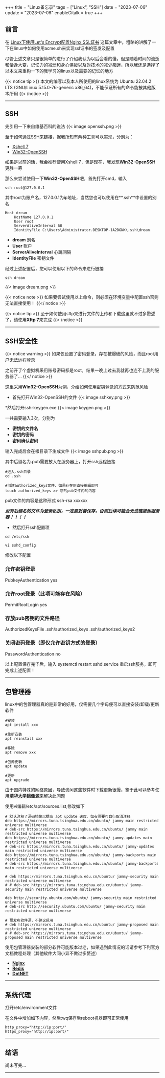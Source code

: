 +++
title = "Linux备忘录"
tags = ["Linux", "SSH"]
date = "2023-07-06"
update = "2023-07-06"
enableGitalk = true
+++

## 前言
在 [Linux下使用Let's Encrypt配置Nginx SSL证书](/posts/lets-encrypt-linux/) 这篇文章中，粗略的讲解了一下在linux中如何使用acme.sh来实现ssl证书的签发及配置

尽管上述文章只是很简单的进行了介绍我认为以后会看的懂，但是随着时间的流逝和恰逢大变，记忆力的减弱和身心俱疲以及对技术的减少痴迷，所以我还是选择了以本文来重构一下的我学习的linux以及需要的记忆的地方

{{< notice tip >}}
本文的编写以及本人所使用的linux系统为 Ubuntu 22.04.2 LTS (GNU/Linux 5.15.0-76-generic x86_64)，不能保证所有的命令能被其他版本所用
{{< /notice >}}

- - -

## SSH
先引用一下来自维基百科的说法
{{< image openssh.png >}}

至于如何通过SSH来链接，据我所知有两种工具可以实现，分别为：
- [Xshell 7](https://www.xshell.com/zh/)
- [Win32-OpenSSH](https://github.com/PowerShell/Win32-OpenSSH)

如果是以前的话，我会推荐使用Xshell 7，但是现在，我发现**Win32-OpenSSH**更胜一筹

那么来尝试使用一下**Win32-OpenSSH**吧，首先打开cmd，输入
```
ssh root@127.0.0.1
```

其中root为账户名，127.0.0.1为ip地址，当然您也可以使用在**.ssh**中设置的别名

```
Host dream
	HostName 127.0.0.1
	User root
	ServerAliveInterval 60
	IdentityFile C:\Users\Administrator.DESKTOP-1A2DGNK\.ssh\dream
```

- **dream**	别名
- **User**	账户
- **ServerAliveInterval**	心跳间隔
- **IdentityFile**	密钥文件


经过上述配置后，您可以使用以下的命令来进行链接

```
ssh dream
```

{{< image dream.png >}}

{{< notice note >}}
如果要尝试使用以上命令，则必须在环境变量中配置ssh否则无法直接使用！
{{</ notice >}}

{{< notice tip >}}
至于如何使用sftp来进行文件的上传和下载这里就不过多赘述了，请使用**Xftp 7**来完成
{{< /notice >}}


- - -


## SSH安全性

{{< notice warning >}}
如果仅设置了密码登录，存在被爆破的风险，而且root用户无法远程登录

之前开了个虚拟机采用账号密码都是root，结果一晚上过去我就再也连不上我的服务器了...
{{</ notice >}}

这里采用**Win32-OpenSSH**为例，介绍如何使用密钥登录的方式来防范风险

* 首先打开Win32-OpenSSH的文件
{{< image sshkey.png >}}

*然后打开ssh-keygen.exe
{{< image keygen.png >}}

一共需要输入3次，分别为 
- **密钥的文件名**
- **密钥的密码**
- **密码确认密码**

输入完成后会在根目录下生成文件
{{< image sshpub.png >}}

其中后缀名为.pub需要放入在服务器上，打开ssh远程链接
```
#进入.ssh目录
cd .ssh

#创建authorized_keys文件，如果存在则直接编辑即可
touch authorized_keys >> 您的pub文件内的内容
```

pub文件的内容是这种形式 ssh-rsa xxxxxx

***没有后缀名的文件为登录私钥，一定要妥善保存，否则后续可能会无法链接到服务器！！！！***

* 然后打开ssh配置项
```
cd /etc/ssh
 
vi sshd_config
```

修改以下配置

### 允许密钥登录
PubkeyAuthentication yes

### 允许root登录（此项可能存在风险）
PermitRootLogin yes

### 存放pub密钥的文件路径
AuthorizedKeysFile      .ssh/authorized_keys .ssh/authorized_keys2

### 关闭密码登录（即仅允许密钥方式的登录）
PasswordAuthentication no


以上配置保存完毕后，输入 systemctl restart sshd.service 重启ssh服务，即可完成上述配置！


- - -

## 包管理器
linux中的包管理器真的是非常的好用，仅需要几个字母便可以直接安装/卸载/更新软件

```
#安装
apt install xxx

#重新安装
apt reinstall xxx

#移除
apt remove xxx

#包源更新
apt update

#更新
apt upgrade
```

由于国内特殊的网络原因，导致访问这些软件时下载更新很慢，鉴于此可以参考使用[**清华大学镜像源**](https://mirrors.tuna.tsinghua.edu.cn/help/ubuntu/)来解决此问题

使用vi编辑/etc/apt/sources.list,修改如下

```
# 默认注释了源码镜像以提高 apt update 速度，如有需要可自行取消注释
deb https://mirrors.tuna.tsinghua.edu.cn/ubuntu/ jammy main restricted universe multiverse
# deb-src https://mirrors.tuna.tsinghua.edu.cn/ubuntu/ jammy main restricted universe multiverse
deb https://mirrors.tuna.tsinghua.edu.cn/ubuntu/ jammy-updates main restricted universe multiverse
# deb-src https://mirrors.tuna.tsinghua.edu.cn/ubuntu/ jammy-updates main restricted universe multiverse
deb https://mirrors.tuna.tsinghua.edu.cn/ubuntu/ jammy-backports main restricted universe multiverse
# deb-src https://mirrors.tuna.tsinghua.edu.cn/ubuntu/ jammy-backports main restricted universe multiverse

# deb https://mirrors.tuna.tsinghua.edu.cn/ubuntu/ jammy-security main restricted universe multiverse
# # deb-src https://mirrors.tuna.tsinghua.edu.cn/ubuntu/ jammy-security main restricted universe multiverse

deb http://security.ubuntu.com/ubuntu/ jammy-security main restricted universe multiverse
# deb-src http://security.ubuntu.com/ubuntu/ jammy-security main restricted universe multiverse

# 预发布软件源，不建议启用
# deb https://mirrors.tuna.tsinghua.edu.cn/ubuntu/ jammy-proposed main restricted universe multiverse
# # deb-src https://mirrors.tuna.tsinghua.edu.cn/ubuntu/ jammy-proposed main restricted universe multiverse
```

使用包管理器安装的部分软件可能版本过老，如果遇到此情况的话请参考下列官方文档教程处理（其他软件大同小异不做过多赘述）
- [**Nginx**](https://nginx.org/en/linux_packages.html#Ubuntu)
- [**Redis**](https://redis.io/docs/getting-started/installation/install-redis-on-linux/)
- [**DotNET**](https://learn.microsoft.com/zh-cn/dotnet/core/install/linux-ubuntu#register-the-microsoft-package-repository)

- - -

## 系统代理
打开/etc/environment文件

在文件中增加如下内容，然后:wq保存后reboot机器即可正常使用
```
http_proxy="http://ip:port/"
https_proxy="http://ip:port/"
```
- - -

## 结语
尚未写完...

- - -
